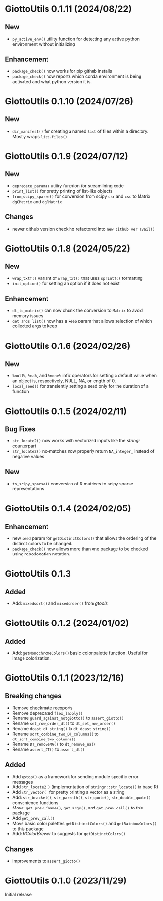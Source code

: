 
# GiottoUtils 0.1.11 (2024/08/22)

## New
- `py_active_env()` utility function for detecting any active python environment without initializing

## Enhancement
- `package_check()` now works for pip github installs
- `package_check()` now reports which conda environment is being activated and what python version it is.



# GiottoUtils 0.1.10 (2024/07/26)

## New
- `dir_manifest()` for creating a named `list` of files within a directory. Mostly wraps `list.files()`

# GiottoUtils 0.1.9 (2024/07/12)

## New
- `deprecate_param()` utility function for streamlining code
- `print_list()` for pretty printing of list-like objects
- `from_scipy_sparse()` for conversion from scipy `csr` and `csc` to Matrix `dgCMatrix` and `dgRMatrix`

## Changes
- newer github version checking refactored into `new_github_ver_avail()`

# GiottoUtils 0.1.8 (2024/05/22)

## New
- `wrap_txtf()` variant of `wrap_txt()` that uses `sprintf()` formatting
- `init_option()` for setting an option if it does not exist

## Enhancement
- `dt_to_matrix()` can now chunk the conversion to `Matrix` to avoid memory issues
- `get_args_list()` now has a `keep` param that allows selection of which collected args to keep


# GiottoUtils 0.1.6 (2024/02/26)

## New
- `%null%`, `%na%`, and `%none%` infix operators for setting a default value when an object is, respectively, NULL, NA, or length of 0.
- `local_seed()` for transiently setting a seed only for the duration of a function

# GiottoUtils 0.1.5 (2024/02/11)

## Bug Fixes
- `str_locate2()` now works with vectorized inputs like the *stringr* counterpart
- `str_locate2()` no-matches now properly return `NA_integer_` instead of negative values

## New
- `to_scipy_sparse()` conversion of R matrices to scipy sparse representations

# GiottoUtils 0.1.4 (2024/02/05)

## Enhancement
- new `seed` param for `getDistinctColors()` that allows the ordering of the distinct colors to be changed.
- `package_check()` now allows more than one package to be checked using repo:location notation.



# GiottoUtils 0.1.3

## Added
- Add: `mixedsort()` and `mixedorder()` from *gtools*

# GiottoUtils 0.1.2 (2024/01/02)

## Added
- Add: `getMonochromeColors()` basic color palette function. Useful for image colorization.


# GiottoUtils 0.1.1 (2023/12/16)

## Breaking changes
- Remove checkmate reexports
- Remove deprecated `flex_lapply()`
- Rename `guard_against_notgiotto()` to `assert_giotto()`
- Rename `set_row_order_dt()` to `dt_set_row_order()`
- Rename `dcast_dt_string()` to `dt_dcast_string()`
- Rename `sort_combine_two_DT_columns()` to `dt_sort_combine_two_columns()`
- Rename `DT_removeNA()` to `dt_remove_na()`
- Rename `assert_DT()` to `assert_dt()`

## Added
- Add `gstop()` as a framework for sending module specific error messages
- Add `str_locate2()` (implementation of `stringr::str_locate()` in base R)
- Add `str_vector()` for pretty printing a vector as a string
- Add: `str_bracket()`, `str_parenth()`, `str_quote()`, `str_double_quote()` convenience functions
- Move: `get_prev_fname()`, `get_args()`, and `get_prev_call()` to this package
- Add `get_prev_call()`
- Move basic color palettes `getDistinctColors()` and `getRainbowColors()` to this package
- Add: *RColorBrewer* to suggests for `getDistinctColors()`

## Changes
- improvements to `assert_giotto()`




# GiottoUtils 0.1.0 (2023/11/29)

Initial release
